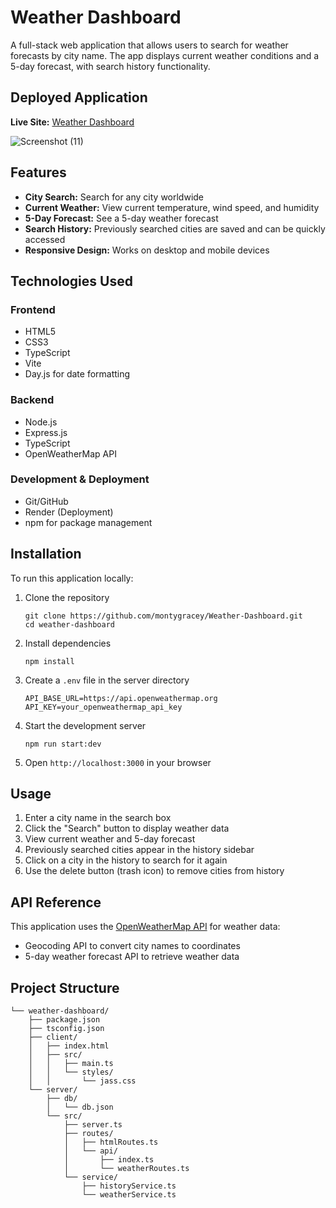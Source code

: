 # Weather Dashboard

A full-stack web application that allows users to search for weather forecasts by city name. The app displays current weather conditions and a 5-day forecast, with search history functionality.

## Deployed Application

**Live Site:** [Weather Dashboard](https://weather-dashboard-vvlg.onrender.com/)

![Screenshot (11)](https://github.com/user-attachments/assets/7f25b3e2-a31c-41fb-b0a8-6cf3658f2bf2)

 


## Features

- **City Search:** Search for any city worldwide
- **Current Weather:** View current temperature, wind speed, and humidity
- **5-Day Forecast:** See a 5-day weather forecast
- **Search History:** Previously searched cities are saved and can be quickly accessed
- **Responsive Design:** Works on desktop and mobile devices

## Technologies Used

### Frontend
- HTML5
- CSS3
- TypeScript
- Vite
- Day.js for date formatting

### Backend
- Node.js
- Express.js
- TypeScript
- OpenWeatherMap API

### Development & Deployment
- Git/GitHub
- Render (Deployment)
- npm for package management

## Installation

To run this application locally:

1. Clone the repository
   ```
   git clone https://github.com/montygracey/Weather-Dashboard.git
   cd weather-dashboard
   ```

2. Install dependencies
   ```
   npm install
   ```

3. Create a `.env` file in the server directory
   ```
   API_BASE_URL=https://api.openweathermap.org
   API_KEY=your_openweathermap_api_key
   ```

4. Start the development server
   ```
   npm run start:dev
   ```

5. Open `http://localhost:3000` in your browser

## Usage

1. Enter a city name in the search box
2. Click the "Search" button to display weather data
3. View current weather and 5-day forecast
4. Previously searched cities appear in the history sidebar
5. Click on a city in the history to search for it again
6. Use the delete button (trash icon) to remove cities from history

## API Reference

This application uses the [OpenWeatherMap API](https://openweathermap.org/api) for weather data:

- Geocoding API to convert city names to coordinates
- 5-day weather forecast API to retrieve weather data

## Project Structure

```
└── weather-dashboard/
    ├── package.json
    ├── tsconfig.json
    ├── client/
    │   ├── index.html
    │   ├── src/
    │   │   ├── main.ts
    │   │   └── styles/
    │   │       └── jass.css
    └── server/
        ├── db/
        │   └── db.json
        └── src/
            ├── server.ts
            ├── routes/
            │   ├── htmlRoutes.ts
            │   └── api/
            │       ├── index.ts
            │       └── weatherRoutes.ts
            └── service/
                ├── historyService.ts
                └── weatherService.ts
```

